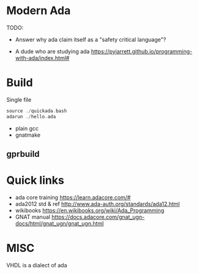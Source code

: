 # Modern Ada

TODO:

+ Answer why ada claim itself as a "safety critical language"?

+ A dude who are studying ada https://pyjarrett.github.io/programming-with-ada/index.html#

# Build

Single file
```ada
source ./quickada.bash
adarun ./hello.ada
```

+ plain gcc
+ gnatmake

## gprbuild

# Quick links

+ ada core training <https://learn.adacore.com/#>
+ ada2012 std & ref <http://www.ada-auth.org/standards/ada12.html>
+ wikibooks <https://en.wikibooks.org/wiki/Ada_Programming>
+ GNAT manual <https://docs.adacore.com/gnat_ugn-docs/html/gnat_ugn/gnat_ugn.html>

# MISC

VHDL is a dialect of ada
